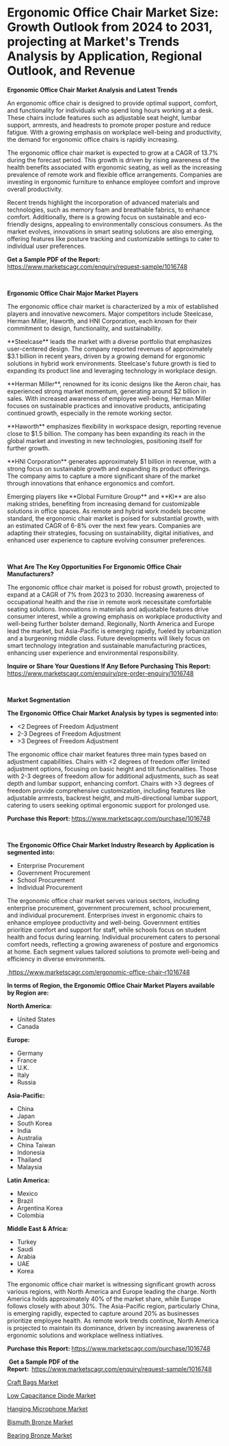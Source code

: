 <p><h1>Ergonomic Office Chair Market Size: Growth Outlook from 2024 to 2031, projecting at Market's Trends Analysis by Application, Regional Outlook, and Revenue</h1></p><p><strong>Ergonomic Office Chair Market Analysis and Latest Trends</strong></p>
<p><p>An ergonomic office chair is designed to provide optimal support, comfort, and functionality for individuals who spend long hours working at a desk. These chairs include features such as adjustable seat height, lumbar support, armrests, and headrests to promote proper posture and reduce fatigue. With a growing emphasis on workplace well-being and productivity, the demand for ergonomic office chairs is rapidly increasing.</p><p>The ergonomic office chair market is expected to grow at a CAGR of 13.7% during the forecast period. This growth is driven by rising awareness of the health benefits associated with ergonomic seating, as well as the increasing prevalence of remote work and flexible office arrangements. Companies are investing in ergonomic furniture to enhance employee comfort and improve overall productivity. </p><p>Recent trends highlight the incorporation of advanced materials and technologies, such as memory foam and breathable fabrics, to enhance comfort. Additionally, there is a growing focus on sustainable and eco-friendly designs, appealing to environmentally conscious consumers. As the market evolves, innovations in smart seating solutions are also emerging, offering features like posture tracking and customizable settings to cater to individual user preferences.</p></p>
<p><strong>Get a Sample PDF of the Report:&nbsp;</strong> <a href="https://www.marketscagr.com/enquiry/request-sample/1016748">https://www.marketscagr.com/enquiry/request-sample/1016748</a></p>
<p>&nbsp;</p>
<p><strong>Ergonomic Office Chair Major Market Players</strong></p>
<p><p>The ergonomic office chair market is characterized by a mix of established players and innovative newcomers. Major competitors include Steelcase, Herman Miller, Haworth, and HNI Corporation, each known for their commitment to design, functionality, and sustainability.</p><p>**Steelcase** leads the market with a diverse portfolio that emphasizes user-centered design. The company reported revenues of approximately $3.1 billion in recent years, driven by a growing demand for ergonomic solutions in hybrid work environments. Steelcase's future growth is tied to expanding its product line and leveraging technology in workplace design.</p><p>**Herman Miller**, renowned for its iconic designs like the Aeron chair, has experienced strong market momentum, generating around $2 billion in sales. With increased awareness of employee well-being, Herman Miller focuses on sustainable practices and innovative products, anticipating continued growth, especially in the remote working sector.</p><p>**Haworth** emphasizes flexibility in workspace design, reporting revenue close to $1.5 billion. The company has been expanding its reach in the global market and investing in new technologies, positioning itself for further growth.</p><p>**HNI Corporation** generates approximately $1 billion in revenue, with a strong focus on sustainable growth and expanding its product offerings. The company aims to capture a more significant share of the market through innovations that enhance ergonomics and comfort.</p><p>Emerging players like **Global Furniture Group** and **KI** are also making strides, benefiting from increasing demand for customizable solutions in office spaces. As remote and hybrid work models become standard, the ergonomic chair market is poised for substantial growth, with an estimated CAGR of 6-8% over the next few years. Companies are adapting their strategies, focusing on sustainability, digital initiatives, and enhanced user experience to capture evolving consumer preferences.</p></p>
<p>&nbsp;</p>
<p><strong>What Are The Key Opportunities For Ergonomic Office Chair Manufacturers?</strong></p>
<p><p>The ergonomic office chair market is poised for robust growth, projected to expand at a CAGR of 7% from 2023 to 2030. Increasing awareness of occupational health and the rise in remote work necessitate comfortable seating solutions. Innovations in materials and adjustable features drive consumer interest, while a growing emphasis on workplace productivity and well-being further bolster demand. Regionally, North America and Europe lead the market, but Asia-Pacific is emerging rapidly, fueled by urbanization and a burgeoning middle class. Future developments will likely focus on smart technology integration and sustainable manufacturing practices, enhancing user experience and environmental responsibility.</p></p>
<p><strong>Inquire or Share Your Questions If Any Before Purchasing This Report:</strong> <a href="https://www.marketscagr.com/enquiry/pre-order-enquiry/1016748">https://www.marketscagr.com/enquiry/pre-order-enquiry/1016748</a></p>
<p>&nbsp;</p>
<p><strong>Market Segmentation</strong></p>
<p><strong>The Ergonomic Office Chair Market Analysis by types is segmented into:</strong></p>
<p><ul><li><2 Degrees of Freedom Adjustment</li><li>2-3 Degrees of Freedom Adjustment</li><li>>3 Degrees of Freedom Adjustment</li></ul></p>
<p><p>The ergonomic office chair market features three main types based on adjustment capabilities. Chairs with <2 degrees of freedom offer limited adjustment options, focusing on basic height and tilt functionalities. Those with 2-3 degrees of freedom allow for additional adjustments, such as seat depth and lumbar support, enhancing comfort. Chairs with >3 degrees of freedom provide comprehensive customization, including features like adjustable armrests, backrest height, and multi-directional lumbar support, catering to users seeking optimal ergonomic support for prolonged use.</p></p>
<p><strong>Purchase this Report:&nbsp;</strong><a href="https://www.marketscagr.com/purchase/1016748">https://www.marketscagr.com/purchase/1016748</a></p>
<p>&nbsp;</p>
<p><strong>The Ergonomic Office Chair Market Industry Research by Application is segmented into:</strong></p>
<p><ul><li>Enterprise Procurement</li><li>Government Procurement</li><li>School Procurement</li><li>Individual Procurement</li></ul></p>
<p><p>The ergonomic office chair market serves various sectors, including enterprise procurement, government procurement, school procurement, and individual procurement. Enterprises invest in ergonomic chairs to enhance employee productivity and well-being. Government entities prioritize comfort and support for staff, while schools focus on student health and focus during learning. Individual procurement caters to personal comfort needs, reflecting a growing awareness of posture and ergonomics at home. Each segment values tailored solutions to promote well-being and efficiency in diverse environments.</p></p>
<p><a href="https://www.marketscagr.com/ergonomic-office-chair-r1016748">&nbsp;https://www.marketscagr.com/ergonomic-office-chair-r1016748</a></p>
<p><strong>In terms of Region, the Ergonomic Office Chair Market Players available by Region are:</strong></p>
<p>
    <p> <strong> North America: </strong>
        <ul>
            <li>United States</li>
            <li>Canada</li>
        </ul>
        </p> 
    <p> <strong> Europe: </strong>
        <ul>
            <li>Germany</li>
            <li>France</li>
            <li>U.K.</li>
            <li>Italy</li>
            <li>Russia</li>
        </ul>
        </p> 
    <p> <strong> Asia-Pacific: </strong>
        <ul>
            <li>China</li>
            <li>Japan</li>
            <li>South Korea</li>
            <li>India</li>
            <li>Australia</li>
            <li>China Taiwan</li>
            <li>Indonesia</li>
            <li>Thailand</li>
            <li>Malaysia</li>
        </ul>
        </p> 
    <p> <strong> Latin America: </strong>
        <ul>
            <li>Mexico</li>
            <li>Brazil</li>
            <li>Argentina Korea</li>
            <li>Colombia</li>
        </ul>
        </p> 
    <p> <strong> Middle East & Africa: </strong>
        <ul>
            <li>Turkey</li>
            <li>Saudi</li>
            <li>Arabia</li>
            <li>UAE</li>
            <li>Korea</li>
        </ul>
    </p>
    </p>
<p><p>The ergonomic office chair market is witnessing significant growth across various regions, with North America and Europe leading the charge. North America holds approximately 40% of the market share, while Europe follows closely with about 30%. The Asia-Pacific region, particularly China, is emerging rapidly, expected to capture around 20% as businesses prioritize employee health. As remote work trends continue, North America is projected to maintain its dominance, driven by increasing awareness of ergonomic solutions and workplace wellness initiatives.</p></p>
<p><strong>Purchase this Report: </strong><a href="https://www.marketscagr.com/purchase/1016748">https://www.marketscagr.com/purchase/1016748</a></p>
<p>&nbsp;<strong>Get a Sample PDF of the Report:&nbsp;&nbsp;</strong><a href="https://www.marketscagr.com/enquiry/request-sample/1016748">https://www.marketscagr.com/enquiry/request-sample/1016748</a></p>
<p><strong></strong></p>
<p><p><a href="https://www.linkedin.com/pulse/in-depth-analysis-global-craft-bags-market-scope-its-rapid-growing-dfane?trackingId=1xxXP7FHQ%2BWDsGMXS4T%2BZw%3D%3D">Craft Bags Market</a></p><p><a href="https://medium.com/@bon-bar/the-low-capacitance-diode-market-report-analyzes-important-operational-and-performance-data-so-65acd4ac0254">Low Capacitance Diode Market</a></p><p><a href="https://medium.com/@bon-bar/hanging-microphone-market-size-share-analysis-growth-trends-forecasts-2024-2031-e32d51d36030">Hanging Microphone Market</a></p><p><a href="https://issuu.com/reportprime-2/docs/bismuth-bronze-market-size-2030.ppt_56883a2c6e4752">Bismuth Bronze Market</a></p><p><a href="https://issuu.com/reportprime-2/docs/bearing-bronze-market-size-2030.ppt_0ca32d84379ec9">Bearing Bronze Market</a></p></p>